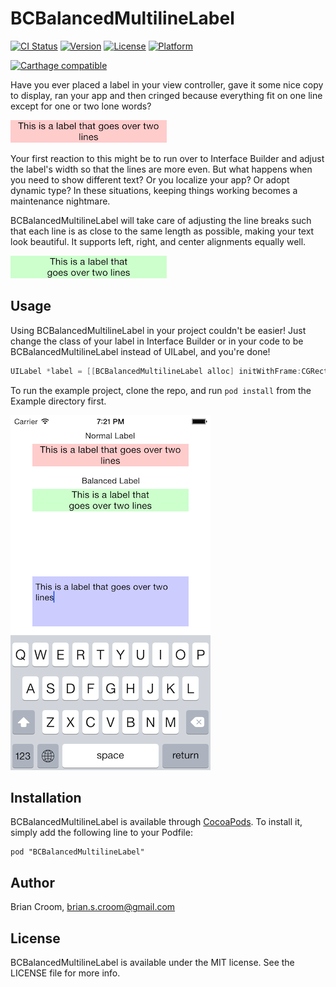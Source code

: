 # BCBalancedMultilineLabel

[![CI Status](http://img.shields.io/travis/briancroom/BCBalancedMultilineLabel.svg?style=flat)](https://travis-ci.org/briancroom/BCBalancedMultilineLabel)
[![Version](https://img.shields.io/cocoapods/v/BCBalancedMultilineLabel.svg?style=flat)](http://cocoadocs.org/docsets/BCBalancedMultilineLabel)
[![License](https://img.shields.io/cocoapods/l/BCBalancedMultilineLabel.svg?style=flat)](http://cocoadocs.org/docsets/BCBalancedMultilineLabel)
[![Platform](https://img.shields.io/cocoapods/p/BCBalancedMultilineLabel.svg?style=flat)](http://cocoadocs.org/docsets/BCBalancedMultilineLabel)

[![Carthage compatible](https://img.shields.io/badge/Carthage-compatible-4BC51D.svg?style=flat)](https://github.com/Carthage/Carthage)

Have you ever placed a label in your view controller, gave it some nice copy to display, 
ran your app and then cringed because everything fit on one line except for one or two
lone words?

![Regular Label](Screenshots/Regular-Label.png?raw=true)

Your first reaction to this might be to run over to Interface Builder and adjust
the label's width so that the lines are more even. But what happens when you need to show different
text? Or you localize your app? Or adopt dynamic type? In these situations, keeping things working
becomes a maintenance nightmare.

BCBalancedMultilineLabel will take care of adjusting the line breaks such that each
line is as close to the same length as possible, making your text look beautiful. It supports
left, right, and center alignments equally well.

![Regular Label](Screenshots/Balanced-Label.png?raw=true)

## Usage

Using BCBalancedMultilineLabel in your project couldn't be easier! Just change the class of your label
in Interface Builder or in your code to be BCBalancedMultilineLabel instead of UILabel, and you're done!

```objective-c
UILabel *label = [[BCBalancedMultilineLabel alloc] initWithFrame:CGRectMake(0, 0, 300, 50)];
```

To run the example project, clone the repo, and run `pod install` from the Example directory first.

![Example App](Screenshots/Example-App.png?raw=true)

## Installation

BCBalancedMultilineLabel is available through [CocoaPods](http://cocoapods.org). To install
it, simply add the following line to your Podfile:

    pod "BCBalancedMultilineLabel"

## Author

Brian Croom, brian.s.croom@gmail.com

## License

BCBalancedMultilineLabel is available under the MIT license. See the LICENSE file for more info.
